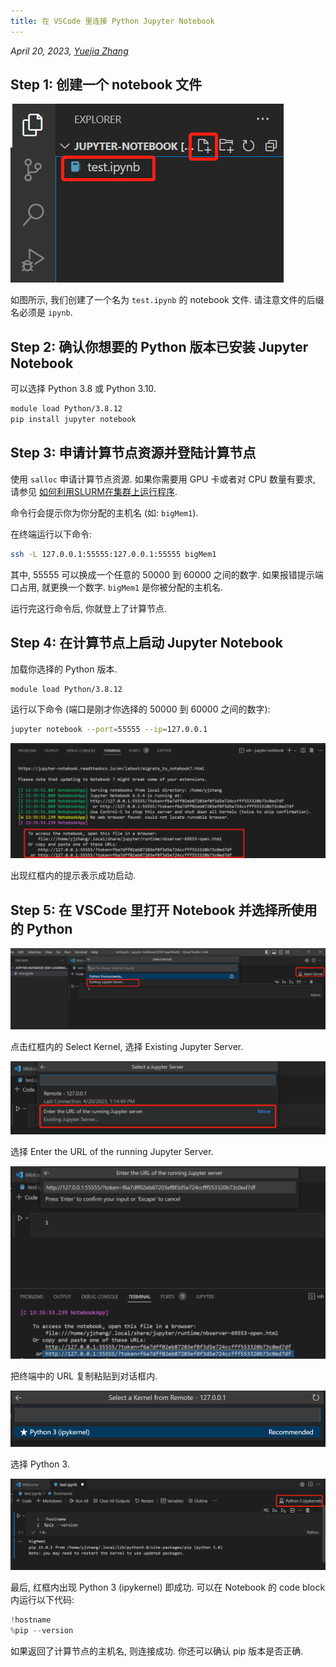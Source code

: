 ```yaml
---
title: 在 VSCode 里连接 Python Jupyter Notebook
---
```


*April 20, 2023, [Yuejia Zhang](mailto:yuejiazhang21@m.fudan.edu.cn)*

## Step 1: 创建一个 notebook 文件

![step1](guide/figure/python-jupyter-notebook/step1.png)

如图所示, 我们创建了一个名为 `test.ipynb` 的 notebook 文件. 请注意文件的后缀名必须是 `ipynb`.

## Step 2: 确认你想要的 Python 版本已安装 Jupyter Notebook

可以选择 Python 3.8 或 Python 3.10.

```bash
module load Python/3.8.12
pip install jupyter notebook
```

## Step 3: 申请计算节点资源并登陆计算节点

使用 `salloc` 申请计算节点资源. 如果你需要用 GPU 卡或者对 CPU 数量有要求, 请参见 [如何利用SLURM在集群上运行程序](../run-program#如何利用slurm在集群上运行程序).

命令行会提示你为你分配的主机名 (如: `bigMem1`).

在终端运行以下命令:
```bash
ssh -L 127.0.0.1:55555:127.0.0.1:55555 bigMem1
```

其中, 55555 可以换成一个任意的 50000 到 60000 之间的数字. 如果报错提示端口占用, 就更换一个数字. `bigMem1` 是你被分配的主机名.

运行完这行命令后, 你就登上了计算节点.

## Step 4: 在计算节点上启动 Jupyter Notebook

加载你选择的 Python 版本.

```bash
module load Python/3.8.12
```

运行以下命令 (端口是刚才你选择的 50000 到 60000 之间的数字):

```bash
jupyter notebook --port=55555 --ip=127.0.0.1
```

![step4](guide/figure/python-jupyter-notebook/step4.png)

出现红框内的提示表示成功启动.

## Step 5: 在 VSCode 里打开 Notebook 并选择所使用的 Python

![step5-1](guide/figure/python-jupyter-notebook/step5-1.png)

点击红框内的 Select Kernel, 选择 Existing Jupyter Server.

![step5-2](guide/figure/python-jupyter-notebook/step5-2.png)

选择 Enter the URL of the running Jupyter Server.

![step5-3](guide/figure/python-jupyter-notebook/step5-3.png)

把终端中的 URL 复制粘贴到对话框内.

![step5-4](guide/figure/python-jupyter-notebook/step5-4.png)

选择 Python 3.

![step5-5](guide/figure/python-jupyter-notebook/step5-5.png)

最后, 红框内出现 Python 3 (ipykernel) 即成功. 可以在 Notebook 的 code block 内运行以下代码:

```python
!hostname
%pip --version
```

如果返回了计算节点的主机名, 则连接成功. 你还可以确认 pip 版本是否正确.
